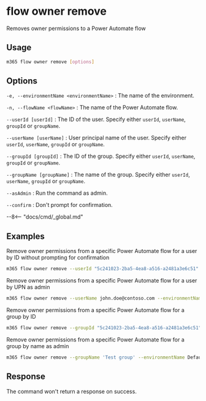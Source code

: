 # flow owner remove

Removes owner permissions to a Power Automate flow

## Usage

```sh
m365 flow owner remove [options]
```

## Options

`-e, --environmentName <environmentName>`
: The name of the environment.

`-n, --flowName <flowName>`
: The name of the Power Automate flow.

`--userId [userId]`
: The ID of the user. Specify either `userId`, `userName`, `groupId` or `groupName`.

`--userName [userName]`
: User principal name of the user. Specify either `userId`, `userName`, `groupId` or `groupName`.

`--groupId [groupId]`
: The ID of the group. Specify either `userId`, `userName`, `groupId` or `groupName`.

`--groupName [groupName]`
: The name of the group. Specify either `userId`, `userName`, `groupId` or `groupName`.

`--asAdmin`
: Run the command as admin.

`--confirm`
: Don't prompt for confirmation.

--8<-- "docs/cmd/_global.md"

## Examples

Remove owner permissions from a specific Power Automate flow for a user by ID without prompting for confirmation

```sh
m365 flow owner remove --userId "5c241023-2ba5-4ea8-a516-a2481a3e6c51" --environmentName Default-c5a5d746-3520-453f-8a69-780f8e44917e --flowName 72f2be4a-78c1-4220-a048-dbf557296a72 --confirm
```

Remove owner permissions from a specific Power Automate flow for a user by UPN as admin

```sh
m365 flow owner remove --userName john.doe@contoso.com --environmentName Default-c5a5d746-3520-453f-8a69-780f8e44917e --flowName 72f2be4a-78c1-4220-a048-dbf557296a72 --asAdmin
```

Remove owner permissions from a specific Power Automate flow for a group by ID

```sh
m365 flow owner remove --groupId "5c241023-2ba5-4ea8-a516-a2481a3e6c51" --environmentName Default-c5a5d746-3520-453f-8a69-780f8e44917e --flowName 72f2be4a-78c1-4220-a048-dbf557296a72
```

Remove owner permissions from a specific Power Automate flow for a group by name as admin

```sh
m365 flow owner remove --groupName 'Test group' --environmentName Default-c5a5d746-3520-453f-8a69-780f8e44917e --flowName 72f2be4a-78c1-4220-a048-dbf557296a72 --asAdmin
```

## Response

The command won't return a response on success.

